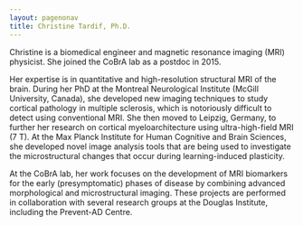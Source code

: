 ```yaml
---
layout: pagenonav
title: Christine Tardif, Ph.D.
---
```

Christine is a biomedical engineer and magnetic resonance imaging (MRI) physicist. She joined the CoBrA lab as a postdoc in 2015.

Her expertise is in quantitative and high-resolution structural MRI of the brain. During her PhD at the Montreal Neurological Institute (McGill University, Canada), she developed new imaging techniques to study cortical pathology in multiple sclerosis, which is notoriously difficult to detect using conventional MRI. She then moved to Leipzig, Germany, to further her research on cortical myeloarchitecture using ultra-high-field MRI (7 T). At the Max Planck Institute for Human Cognitive and Brain Sciences, she developed novel image analysis tools that are being used to investigate the microstructural changes that occur during learning-induced plasticity.

At the CoBrA lab, her work focuses on the development of MRI biomarkers for the early (presymptomatic) phases of disease by combining advanced morphological and microstructural imaging. These projects are performed in collaboration with several research groups at the Douglas Institute, including the Prevent-AD Centre. 
